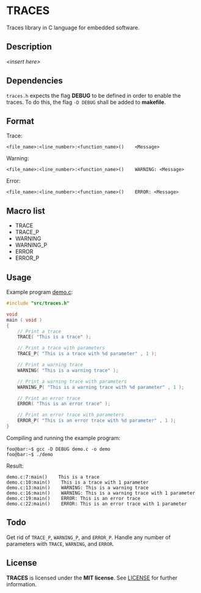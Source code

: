 # TRACES
Traces library in C language for embedded software.


## Description

_\<insert here\>_


## Dependencies

`traces.h` expects the flag **DEBUG** to be defined in order to enable the traces. To do this, the flag `-D DEBUG` shall be added to **makefile**.


## Format

Trace:
```
<file_name>:<line_number>:<function_name>()    <Message>
```

Warning:
```
<file_name>:<line_number>:<function_name>()    WARNING: <Message>
```

Error:
```
<file_name>:<line_number>:<function_name>()    ERROR: <Message>
```


## Macro list

* TRACE
* TRACE_P
* WARNING
* WARNING_P
* ERROR
* ERROR_P


## Usage

Example program [demo.c](demo.c):
```c
#include "src/traces.h"

void
main ( void )
{
    // Print a trace
    TRACE( "This is a trace" );

    // Print a trace with parameters
    TRACE_P( "This is a trace with %d parameter" , 1 );

    // Print a warning trace
    WARNING( "This is a warning trace" );

    // Print a warning trace with parameters
    WARNING_P( "This is a warning trace with %d parameter" , 1 );

    // Print an error trace
    ERROR( "This is an error trace" );

    // Print an error trace with parameters
    ERROR_P( "This is an error trace with %d parameter" , 1 );
}
```

Compiling and running the example program:
```console
foo@bar:~$ gcc -D DEBUG demo.c -o demo
foo@bar:~$ ./demo
```

Result:
```
demo.c:7:main()    This is a trace
demo.c:10:main()    This is a trace with 1 parameter
demo.c:13:main()    WARNING: This is a warning trace
demo.c:16:main()    WARNING: This is a warning trace with 1 parameter
demo.c:19:main()    ERROR: This is an error trace
demo.c:22:main()    ERROR: This is an error trace with 1 parameter
```


## Todo

Get rid of `TRACE_P`, `WARNING_P`, and `ERROR_P`. Handle any number of parameters with `TRACE`, `WARNING`, and `ERROR`.


## License

**TRACES** is licensed under the **MIT license**. See [LICENSE](LICENSE) for further information.
